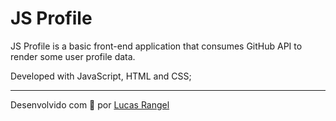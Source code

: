 # JS Profile

JS Profile is a basic front-end application that consumes GitHub API to render some user profile data.

Developed with JavaScript, HTML and CSS;

---
Desenvolvido com 💙 por [Lucas Rangel](https://www.linkedin.com/in/lucasrngl/)